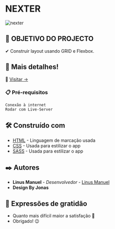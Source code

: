 # NEXTER 
![nexter](https://user-images.githubusercontent.com/79695824/137646106-b37f0e32-6516-481c-8fbe-04950a04405f.png)


## 🎯 OBJETIVO DO PROJECTO
✔ Construir layout usando GRID e Flexbox.

## 🚀 Mais detalhes!

📲 <a href="https://linusnexter.netlify.app/" target="_blank">Visitar -></a>


### 📋 Pré-requisitos

```
Conexão à internet
Rodar com Live-Server

```
## 🛠️ Construído com

- [HTML](https://www.w3schools.com/html/) - Linguagem de marcação usada
- [CSS](https://www.w3schools.com/css/) - Usada para estilizar o app
- [SASS](https://www.w3schools.com/sass/) - Usada para estilizar o app

## ✒️ Autores

- **Linus Manuel** - _Desenvolvedor_ - <a href="https://github.com/linusmanuel" target="_blank">Linus Manuel</a>
- **Design By Jonas**

## 🎁 Expressões de gratidão

- Quanto mais difícil maior a satisfação 🙌
- Obrigado! 😉
